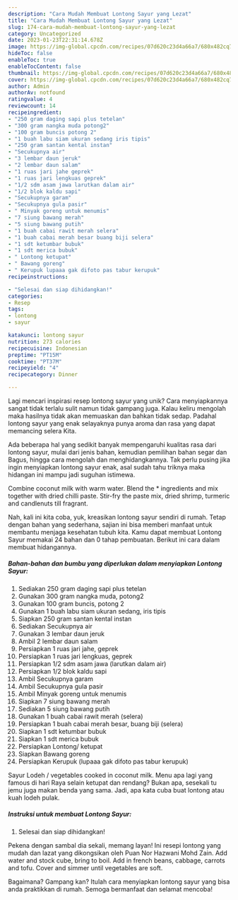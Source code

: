 ```yaml
---
description: "Cara Mudah Membuat Lontong Sayur yang Lezat"
title: "Cara Mudah Membuat Lontong Sayur yang Lezat"
slug: 174-cara-mudah-membuat-lontong-sayur-yang-lezat
category: Uncategorized
date: 2023-01-23T22:31:14.678Z
image: https://img-global.cpcdn.com/recipes/07d620c23d4a66a7/680x482cq70/lontong-sayur-foto-resep-utama.jpg
hideToc: false
enableToc: true
enableTocContent: false
thumbnail: https://img-global.cpcdn.com/recipes/07d620c23d4a66a7/680x482cq70/lontong-sayur-foto-resep-utama.jpg
cover: https://img-global.cpcdn.com/recipes/07d620c23d4a66a7/680x482cq70/lontong-sayur-foto-resep-utama.jpg
author: Admin
authorAv: notfound
ratingvalue: 4
reviewcount: 14
recipeingredient:
- "250 gram daging sapi plus tetelan"
- "300 gram nangka muda potong2"
- "100 gram buncis potong 2"
- "1 buah labu siam ukuran sedang iris tipis"
- "250 gram santan kental instan"
- "Secukupnya air"
- "3 lembar daun jeruk"
- "2 lembar daun salam"
- "1 ruas jari jahe geprek"
- "1 ruas jari lengkuas geprek"
- "1/2 sdm asam jawa larutkan dalam air"
- "1/2 blok kaldu sapi"
- "Secukupnya garam"
- "Secukupnya gula pasir"
- " Minyak goreng untuk menumis"
- "7 siung bawang merah"
- "5 siung bawang putih"
- "1 buah cabai rawit merah selera"
- "1 buah cabai merah besar buang biji selera"
- "1 sdt ketumbar bubuk"
- "1 sdt merica bubuk"
- " Lontong ketupat"
- " Bawang goreng"
- " Kerupuk lupaaa gak difoto pas tabur kerupuk"
recipeinstructions:

- "Selesai dan siap dihidangkan!"
categories:
- Resep
tags:
- lontong
- sayur

katakunci: lontong sayur 
nutrition: 273 calories
recipecuisine: Indonesian
preptime: "PT15M"
cooktime: "PT37M"
recipeyield: "4"
recipecategory: Dinner

---
```





Lagi mencari inspirasi resep lontong sayur yang unik? Cara menyiapkannya sangat tidak terlalu sulit namun tidak gampang juga. Kalau keliru mengolah maka hasilnya tidak akan memuaskan dan bahkan tidak sedap. Padahal lontong sayur yang enak selayaknya punya aroma dan rasa yang dapat memancing selera Kita.





Ada beberapa hal yang sedikit banyak mempengaruhi kualitas rasa dari lontong sayur, mulai dari jenis bahan, kemudian pemilihan bahan segar dan Bagus, hingga cara mengolah dan menghidangkannya. Tak perlu pusing jika ingin menyiapkan lontong sayur enak,      asal sudah tahu triknya maka hidangan ini mampu jadi suguhan istimewa.














Combine coconut milk with warm water. Blend the * ingredients and mix together with dried chilli paste. Stir-fry the paste mix, dried shrimp, turmeric and candlenuts till fragrant.






Nah, kali ini kita coba, yuk, kreasikan lontong sayur sendiri di rumah. Tetap dengan bahan yang sederhana, sajian ini bisa memberi manfaat untuk membantu menjaga kesehatan tubuh kita. Kamu dapat membuat Lontong Sayur memakai 24 bahan dan 0 tahap pembuatan. Berikut ini cara dalam membuat hidangannya.

<!--inarticleads1-->

##### Bahan-bahan dan bumbu yang diperlukan dalam menyiapkan Lontong Sayur:

1. Sediakan 250 gram daging sapi plus tetelan
1. Gunakan 300 gram nangka muda, potong2
1. Gunakan 100 gram buncis, potong 2
1. Gunakan 1 buah labu siam ukuran sedang, iris tipis
1. Siapkan 250 gram santan kental instan
1. Sediakan Secukupnya air
1. Gunakan 3 lembar daun jeruk
1. Ambil 2 lembar daun salam
1. Persiapkan 1 ruas jari jahe, geprek
1. Persiapkan 1 ruas jari lengkuas, geprek
1. Persiapkan 1/2 sdm asam jawa (larutkan dalam air)
1. Persiapkan 1/2 blok kaldu sapi
1. Ambil Secukupnya garam
1. Ambil Secukupnya gula pasir
1. Ambil  Minyak goreng untuk menumis
1. Siapkan 7 siung bawang merah
1. Sediakan 5 siung bawang putih
1. Gunakan 1 buah cabai rawit merah (selera)
1. Persiapkan 1 buah cabai merah besar, buang biji (selera)
1. Siapkan 1 sdt ketumbar bubuk
1. Siapkan 1 sdt merica bubuk
1. Persiapkan  Lontong/ ketupat
1. Siapkan  Bawang goreng
1. Persiapkan  Kerupuk (lupaaa gak difoto pas tabur kerupuk)


Sayur Lodeh / vegetables cooked in coconut milk. Menu apa lagi yang famous di hari Raya selain ketupat dan rendang? Bukan apa, sesekali tu jemu juga makan benda yang sama. Jadi, apa kata cuba buat lontong atau kuah lodeh pulak. 

<!--inarticleads2-->

##### Instruksi untuk membuat Lontong Sayur:


1. Selesai dan siap dihidangkan!

Pekena dengan sambal dia sekali, memang layan! Ini resepi lontong yang mudah dan lazat yang dikongsikan oleh Puan Nor Hazwani Mohd Zain. Add water and stock cube, bring to boil. Add in french beans, cabbage, carrots and tofu. Cover and simmer until vegetables are soft. 

Bagaimana? Gampang kan? Itulah cara menyiapkan lontong sayur yang bisa anda praktikkan di rumah. Semoga bermanfaat dan selamat mencoba!
